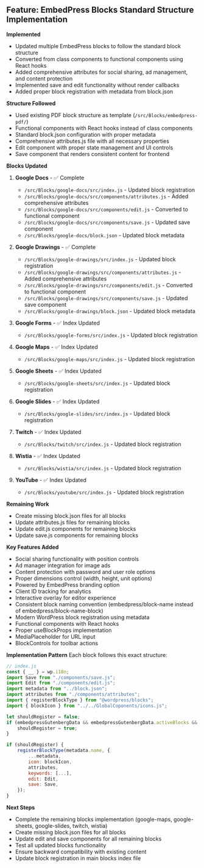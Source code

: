 ## Feature: EmbedPress Blocks Standard Structure Implementation

**Implemented**
- Updated multiple EmbedPress blocks to follow the standard block structure
- Converted from class components to functional components using React hooks
- Added comprehensive attributes for social sharing, ad management, and content protection
- Implemented save and edit functionality without render callbacks
- Added proper block registration with metadata from block.json

**Structure Followed**
- Used existing PDF block structure as template (`/src/Blocks/embedpress-pdf/`)
- Functional components with React hooks instead of class components
- Standard block.json configuration with proper metadata
- Comprehensive attributes.js file with all necessary properties
- Edit component with proper state management and UI controls
- Save component that renders consistent content for frontend

**Blocks Updated**
1. **Google Docs** - ✅ Complete
   - `/src/Blocks/google-docs/src/index.js` - Updated block registration
   - `/src/Blocks/google-docs/src/components/attributes.js` - Added comprehensive attributes
   - `/src/Blocks/google-docs/src/components/edit.js` - Converted to functional component
   - `/src/Blocks/google-docs/src/components/save.js` - Updated save component
   - `/src/Blocks/google-docs/block.json` - Updated block metadata

2. **Google Drawings** - ✅ Complete
   - `/src/Blocks/google-drawings/src/index.js` - Updated block registration
   - `/src/Blocks/google-drawings/src/components/attributes.js` - Added comprehensive attributes
   - `/src/Blocks/google-drawings/src/components/edit.js` - Converted to functional component
   - `/src/Blocks/google-drawings/src/components/save.js` - Updated save component
   - `/src/Blocks/google-drawings/block.json` - Updated block metadata

3. **Google Forms** - ✅ Index Updated
   - `/src/Blocks/google-forms/src/index.js` - Updated block registration

4. **Google Maps** - ✅ Index Updated
   - `/src/Blocks/google-maps/src/index.js` - Updated block registration

5. **Google Sheets** - ✅ Index Updated
   - `/src/Blocks/google-sheets/src/index.js` - Updated block registration

6. **Google Slides** - ✅ Index Updated
   - `/src/Blocks/google-slides/src/index.js` - Updated block registration

7. **Twitch** - ✅ Index Updated
   - `/src/Blocks/twitch/src/index.js` - Updated block registration

8. **Wistia** - ✅ Index Updated
   - `/src/Blocks/wistia/src/index.js` - Updated block registration

9. **YouTube** - ✅ Index Updated
   - `/src/Blocks/youtube/src/index.js` - Updated block registration

**Remaining Work**
- Create missing block.json files for all blocks
- Update attributes.js files for remaining blocks
- Update edit.js components for remaining blocks
- Update save.js components for remaining blocks

**Key Features Added**
- Social sharing functionality with position controls
- Ad manager integration for image ads
- Content protection with password and user role options
- Proper dimensions control (width, height, unit options)
- Powered by EmbedPress branding option
- Client ID tracking for analytics
- Interactive overlay for editor experience
- Consistent block naming convention (embedpress/block-name instead of embedpress/block-name-block)
- Modern WordPress block registration using metadata
- Functional components with React hooks
- Proper useBlockProps implementation
- MediaPlaceholder for URL input
- BlockControls for toolbar actions

**Implementation Pattern**
Each block follows this exact structure:

```javascript
// index.js
const { __ } = wp.i18n;
import Save from "./components/save.js";
import Edit from "./components/edit.js";
import metadata from "../block.json";
import attributes from "./components/attributes";
import { registerBlockType } from "@wordpress/blocks";
import { blockIcon } from "../../GlobalCoponents/icons.js";

let shouldRegister = false;
if (embedpressGutenbergData && embedpressGutenbergData.activeBlocks && embedpressGutenbergData.activeBlocks['block-name']) {
    shouldRegister = true;
}

if (shouldRegister) {
    registerBlockType(metadata.name, {
        ...metadata,
        icon: blockIcon,
        attributes,
        keywords: [...],
        edit: Edit,
        save: Save,
    });
}
```

**Next Steps**
- Complete the remaining blocks implementation (google-maps, google-sheets, google-slides, twitch, wistia)
- Create missing block.json files for all blocks
- Update edit and save components for all remaining blocks
- Test all updated blocks functionality
- Ensure backward compatibility with existing content
- Update block registration in main blocks index file
